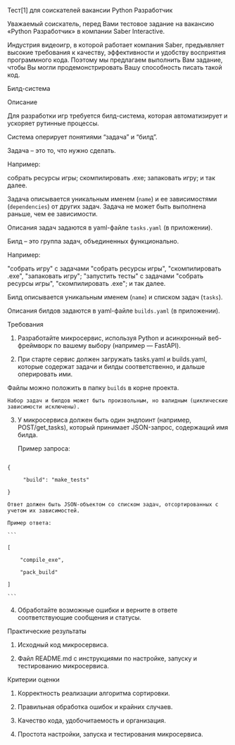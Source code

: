 Тест[1] для соискателей вакансии
Python Разработчик

Уважаемый соискатель, перед Вами тестовое задание на вакансию «Python Разработчик» в компании Saber Interactive.

Индустрия видеоигр, в которой работает компания Saber, предъявляет высокие требования к качеству, эффективности и удобству восприятия программного кода. Поэтому мы предлагаем выполнить Вам задание, чтобы Вы могли продемонстрировать Вашу способность писать такой код.

Билд-система

Описание

Для разработки игр требуется билд-система, которая автоматизирует и ускоряет рутинные процессы.

Система оперирует понятиями “задача” и “билд”. 

Задача – это то, что нужно сделать.

Например: 

собрать ресурсы игры; 
скомпилировать .exe; 
запаковать игру;
и так далее.

Задача описывается уникальным именем (`name`) и ее зависимостями (`dependencies`) от других задач. Задача не может быть выполнена раньше, чем ее зависимости. 

Описания задач задаются в yaml-файле `tasks.yaml` (в приложении).

Билд – это группа задач, объединенных функционально. 

Например:

"собрать игру" с задачами "собрать ресурсы игры", "скомпилировать .exe", "запаковать игру";
"запустить тесты" с задачами "собрать ресурсы игры", "скомпилировать .exe";
и так далее.

Билд описывается уникальным именем (`name`) и списком задач (`tasks`).

Описания билдов задаются в yaml-файле `builds.yaml` (в приложении).

Требования

1. Разработайте микросервис, используя Python и асинхронный веб-фреймворк по вашему выбору (например — FastAPI).

2. При старте сервис должен загружать tasks.yaml и builds.yaml, которые содержат задачи и билды соответственно, и дальше оперировать ими.

Файлы можно положить в папку `builds` в корне проекта.

    Набор задач и билдов может быть произвольным, но валидным (циклические зависимости исключены).

3. У микросервиса должен быть один эндпоинт (например, POST/get_tasks), который принимает JSON-запрос, содержащий имя билда.

    Пример запроса:

```

{

     "build": "make_tests"

}

```

    Ответ должен быть JSON-объектом со списком задач, отсортированных с учетом их зависимостей.

    Пример ответа:

    ```

    [

        "compile_exe",

        "pack_build"

    ]

    ```

4. Обработайте возможные ошибки и верните в ответе соответствующие сообщения и статусы.

Практические результаты

1. Исходный код микросервиса.

2. Файл README.md с инструкциями по настройке, запуску и тестированию микросервиса.

Критерии оценки

1. Корректность реализации алгоритма сортировки.

2. Правильная обработка ошибок и крайних случаев.

3. Качество кода, удобочитаемость и организация.

4. Простота настройки, запуска и тестирования микросервиса.

